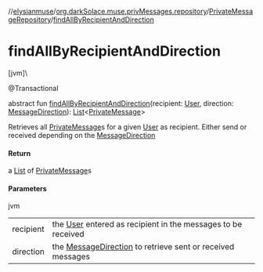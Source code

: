 //[elysianmuse](../../../index.md)/[org.darkSolace.muse.privMessages.repository](../index.md)/[PrivateMessageRepository](index.md)/[findAllByRecipientAndDirection](find-all-by-recipient-and-direction.md)

# findAllByRecipientAndDirection

[jvm]\

@Transactional

abstract fun [findAllByRecipientAndDirection](find-all-by-recipient-and-direction.md)(recipient: [User](../../org.darkSolace.muse.user.model/-user/index.md), direction: [MessageDirection](../../org.darkSolace.muse.privMessages.model/-message-direction/index.md)): [List](https://kotlinlang.org/api/latest/jvm/stdlib/kotlin.collections/-list/index.html)&lt;[PrivateMessage](../../org.darkSolace.muse.privMessages.model/-private-message/index.md)&gt;

Retrieves all [PrivateMessage](../../org.darkSolace.muse.privMessages.model/-private-message/index.md)s for a given [User](../../org.darkSolace.muse.user.model/-user/index.md) as recipient. Either send or received depending on the [MessageDirection](../../org.darkSolace.muse.privMessages.model/-message-direction/index.md)

#### Return

a [List](https://kotlinlang.org/api/latest/jvm/stdlib/kotlin.collections/-list/index.html) of [PrivateMessage](../../org.darkSolace.muse.privMessages.model/-private-message/index.md)s

#### Parameters

jvm

| | |
|---|---|
| recipient | the [User](../../org.darkSolace.muse.user.model/-user/index.md) entered as recipient in the messages to be received |
| direction | the [MessageDirection](../../org.darkSolace.muse.privMessages.model/-message-direction/index.md) to retrieve sent or received messages |
